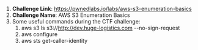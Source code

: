 1. **Challenge Link**: https://pwnedlabs.io/labs/aws-s3-enumeration-basics <br>
2. **Challenge Name**: AWS S3 Enumeration Basics <br> 
3. Some useful commands during the CTF challenge: <br>
   1. aws s3 ls s3://http://dev.huge-logistics.com  --no-sign-request
   2. aws configure
   3. aws sts get-caller-identity
